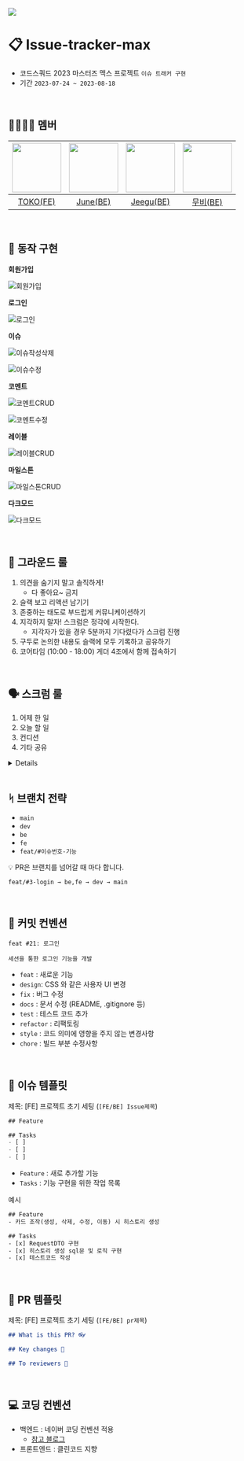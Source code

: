 ![](https://img.shields.io/badge/Last_Upadate-2023--08--18-blue)
# 📋 Issue-tracker-max
- 코드스쿼드 2023 마스터즈 맥스 프로젝트 `이슈 트래커 구현`
- 기간 `2023-07-24 ~ 2023-08-18`

<br>

## 👨‍👩‍👦‍👦 멤버
 | <img src="https://avatars.githubusercontent.com/u/101464713?v=4" width="100px" /> | <img src="https://avatars.githubusercontent.com/u/75569293?v=4" width="100px" /> | <img src="https://avatars.githubusercontent.com/u/107015624?v=4" width="100px" /> | <img src="https://avatars.githubusercontent.com/u/98851575?v=4" width="100px" /> |
| :---: | :---: | :---: | :---: |
| [TOKO(FE)](https://github.com/aaaz425) | [June(BE)](https://github.com/JJONSOO) | [Jeegu(BE)](https://github.com/Ojeegu) | [무비(BE)](https://github.com/yhpark95) |

<br>

## 🎡 동작 구현
__회원가입__

![회원가입](https://github.com/codesquad-team4-issue-tracker/issue-tracker-max/assets/107015624/bfaebef7-f019-4ea4-bbe2-bc9584815d4f)

__로그인__

![로그인](https://github.com/codesquad-team4-issue-tracker/issue-tracker-max/assets/107015624/10ad9827-77e1-4862-8335-5c510a2b07dc)


__이슈__

![이슈작성삭제](https://github.com/codesquad-team4-issue-tracker/issue-tracker-max/assets/107015624/6f8a2c4d-c813-4dd5-b2c6-789aa28d10c9)


![이슈수정](https://github.com/codesquad-team4-issue-tracker/issue-tracker-max/assets/107015624/93505216-a162-4142-9639-15fd7804b9f7)


__코멘트__

![코멘트CRUD](https://github.com/codesquad-team4-issue-tracker/issue-tracker-max/assets/107015624/59ad3d1a-219f-4ede-a08c-ffa9c99a8b7a)

![코멘트수정](https://github.com/codesquad-team4-issue-tracker/issue-tracker-max/assets/107015624/2707aa58-90ac-4cf0-be17-39586beffc0f)


__레이블__

![레이블CRUD](https://github.com/codesquad-team4-issue-tracker/issue-tracker-max/assets/107015624/3f5ca2bf-5efe-4705-84df-f7de850ef4d0)


__마일스톤__

![마일스톤CRUD](https://github.com/codesquad-team4-issue-tracker/issue-tracker-max/assets/107015624/0f1f6b34-3421-47bd-8d6e-e12e0ec0bc2e)


__다크모드__

![다크모드](https://github.com/codesquad-team4-issue-tracker/issue-tracker-max/assets/107015624/8534729e-f9a8-41b1-8a0b-ddb3e5bb098b)

<br>

## 🤝 그라운드 룰
1. 의견을 숨기지 말고 솔직하게!
    - 다 좋아요~ 금지
2. 슬랙 보고 리액션 남기기
3. 존중하는 태도로 부드럽게 커뮤니케이션하기
4. 지각하지 말자! 스크럼은 정각에 시작한다.
    - 지각자가 있을 경우 5분까지 기다렸다가 스크럼 진행
5. 구두로 논의한 내용도 슬랙에 모두 기록하고 공유하기
6. 코어타임 (10:00 - 18:00) 게더 4조에서 함께 접속하기

<br>

## 🗣 스크럼 룰
1. 어제 한 일
2. 오늘 할 일
3. 컨디션
4. 기타 공유
<details>
<summary>Details</summary>
<div markdown="1">

1. 어제 한  일: 어제 무엇을 했는지 간단하게 공유. <br>
ex) 어제 계획했던대로, 검색창과 서버를 연결해서 자동완성 기능을 구현했다. <br>
어제 계획했던 사이드바의 메인메뉴와 서브메뉴간의 이동을 ㅇㅇ문제 때문에 아직 구현하지 못했다.

2. 오늘 할 일: 작고 구체적인 오늘의 목표/계획 공유. <br>
ex) 점심시간 전까지 Promise에 대해서 공부하고 내용을 기록하기. <br>
코어타임 마무리 전까지 사이드바의 메인메뉴와 서브메뉴간의 이동을 구현하고 커밋 올리기. 1시간 동안 딤처리 로직을 리팩토링 하기.

3. 컨디션 <br>
ex) 오늘은 잠을 푹 자서 8점이요.

4. 기타 공유 <br>
ex) 이부분이 도무지 이해가 안가고 해결이 안되고 있는데 도와주실 분 있나요?

</div>
</details>

<br>

## ᛋ 브랜치 전략
- `main`
- `dev`
- `be`
- `fe`
- `feat/#이슈번호-기능`

💡 PR은 브랜치를 넘어갈 때 마다 합니다.
```
feat/#3-login → be,fe → dev → main
```

<br>

## 💬 커밋 컨벤션
```
feat #21: 로그인

세션을 통한 로그인 기능을 개발
```
- `feat` : 새로운 기능
- `design`: CSS 와 같은 사용자 UI 변경
- `fix` : 버그 수정
- `docs` : 문서 수정 (README, .gitignore 등)
- `test` : 테스트 코드 추가
- `refactor` : 리팩토링
- `style` : 코드 의미에 영향을 주지 않는 변경사항
- `chore` : 빌드 부분 수정사항

<br>

## 💬 이슈 템플릿
제목: [FE] 프로젝트 초기 세팅 (`[FE/BE] Issue제목`)

```jsx
## Feature 

## Tasks
- [ ]
- [ ]
- [ ]
```

- `Feature` : 새로 추가할 기능
- `Tasks` : 기능 구현을 위한 작업 목록

예시

```html
## Feature
- 카드 조작(생성, 삭제, 수정, 이동) 시 히스토리 생성

## Tasks
- [x] RequestDTO 구현
- [x] 히스토리 생성 sql문 및 로직 구현
- [x] 테스트코드 작성
```

<br>

## 💬 PR 템플릿
제목: [FE] 프로젝트 초기 세팅 (`[FE/BE] pr제목`)
```markdown
## What is this PR? 👓

## Key changes 🔑

## To reviewers 👋
```

<br>

## 💻 코딩 컨벤션
- 백엔드 : 네이버 코딩 컨벤션 적용
  - [참고 블로그](https://bestinu.tistory.com/64)
- 프론트엔드 : 클린코드 지향
